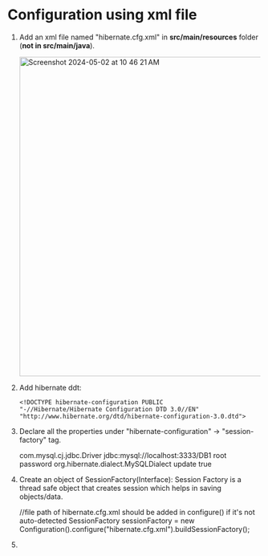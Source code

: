# **Configuration using xml file**

1) Add an xml file named "hibernate.cfg.xml" in **src/main/resources** folder (**not in src/main/java**).

    <img width="636" alt="Screenshot 2024-05-02 at 10 46 21 AM" src="https://github.com/Malobika8/GitDemo/assets/111234135/0758c12b-5184-4ed2-8540-666d8de8de8a">

2) Add hibernate ddt:
 
       <!DOCTYPE hibernate-configuration PUBLIC
       "-//Hibernate/Hibernate Configuration DTD 3.0//EN"
       "http://www.hibernate.org/dtd/hibernate-configuration-3.0.dtd">
  
3) Declare all the properties under "hibernate-configuration" -> "session-factory" tag.

      <hibernate-configuration>
        <session-factory>
        <!-- Driver class -->
        <property name="connection.driver_class">com.mysql.cj.jdbc.Driver</property>
        <!-- Connection url -->
        <property name="connection.url">jdbc:mysql://localhost:3333/DB1</property>
        <!-- Username -->
        <property name="connection.username">root</property>
        <!-- Password -->
        <property name="connection.password">password</property>
        <!-- Dialect as per the database -->
        <property name="dialect">org.hibernate.dialect.MySQLDialect</property>
        <!-- So that table is updated, if already exists, otherwise created -->
        <property name="hbm2ddl.auto">update</property>
        <!-- To show sequel queries -->
        <property name="show_sql">true</property>
        </session-factory>
      </hibernate-configuration>

4) Create an object of SessionFactory(Interface): Session Factory is a thread safe object that creates session which helps in saving objects/data.
 
      //file path of hibernate.cfg.xml should be added in configure() if it's not auto-detected
      SessionFactory sessionFactory = new Configuration().configure("hibernate.cfg.xml").buildSessionFactory();

5) 
